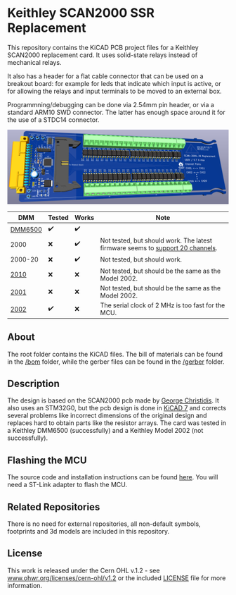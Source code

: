 Keithley SCAN2000 SSR Replacement
===================

This repository contains the KiCAD PCB project files for a Keithley SCAN2000 replacement card. It uses solid-state relays instead of mechanical relays.

It also has a header for a flat cable connector that can be used on a breakout board:
for example for leds that indicate which input is active, or for allowing the relays and input terminals to be moved to an external box.

Programmning/debugging can be done via 2.54mm pin header, or via a standard ARM10 SWD connector. The latter has enough space around it for the use of a STDC14 connector.

![Keithley SCAN2000 board](images/pcb.png)

|DMM|Tested|Works|Note|
|--|--|--|--|
|[DMM6500](https://www.tek.com/en/products/keithley/digital-multimeter/dmm6500)|:heavy_check_mark:|:heavy_check_mark:||
|2000|:x:|:heavy_check_mark:|Not tested, but should work. The latest firmware seems to [support 20 channels](https://www.eevblog.com/forum/circuit-studio/example-project-20-channel-solid-state-scan-card-for-k2000-dmm/msg3101128/#msg3101128).|
|2000-20|:x:|:heavy_check_mark:|Not tested, but should work.|
|[2010](https://www.tek.com/en/products/keithley/digital-multimeter/2010-series)|:x:|:x:|Not tested, but should be the same as the Model 2002.|
|[2001](https://www.tek.com/en/products/keithley/digital-multimeter/2001-series)|:x:|:x:|Not tested, but should be the same as the Model 2002.|
|[2002](https://www.tek.com/en/products/keithley/digital-multimeter/2002-series)|:heavy_check_mark:|:x:|The serial clock of 2 MHz is too fast for the MCU.|

About
-----
The root folder contains the KiCAD files. The bill of materials can be found in the [/bom](bom/) folder, while the gerber files can be found in the [/gerber](gerber/) folder.

Description
-------------------
The design is based on the SCAN2000 pcb made by [George Christidis](https://github.com/macgeorge/SCAN2000STM32). It also uses an STM32G0, but the pcb design is done in [KiCAD 7](https://www.kicad.org/) and corrects several problems like incorrect dimensions of the original design and replaces hard to obtain parts like the resistor arrays. The card was tested in a Keithley DMM6500 (successfully) and a Keithley Model 2002 (not successfully).

Flashing the MCU
-------------------
The source code and installation instructions can be found [here](https://github.com/PatrickBaus/SCAN2000_Firmware). You will need a ST-Link adapter to flash the MCU.

Related Repositories
--------------------

There is no need for external repositories, all non-default symbols, footprints and 3d models are included in this repository.

License
-------
This work is released under the Cern OHL v.1.2 - see www.ohwr.org/licenses/cern-ohl/v1.2 or the included [LICENSE](LICENSE) file for more information.
